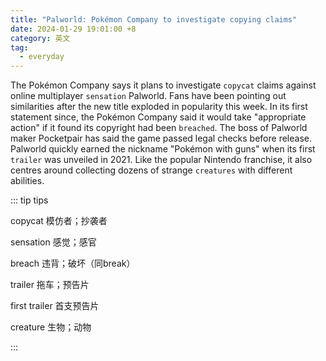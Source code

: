 ```yaml
---
title: "Palworld: Pokémon Company to investigate copying claims"
date: 2024-01-29 19:01:00 +8
category: 英文
tag:
  - everyday
---
```


The Pokémon Company says it plans to investigate `copycat` claims against online multiplayer `sensation` Palworld. Fans have been pointing out similarities after the new title exploded in popularity this week. In its first statement since, the Pokémon Company said it would take "appropriate action" if it found its copyright had been `breached`. The boss of Palworld maker Pocketpair has said the game passed legal checks before release. Palworld quickly earned the nickname "Pokémon with guns" when its first `trailer` was unveiled in 2021. Like the popular Nintendo franchise, it also centres around collecting dozens of strange `creatures` with different abilities.

::: tip tips

copycat 模仿者；抄袭者

sensation 感觉；感官

breach 违背；破坏（同break）

trailer 拖车；预告片

first trailer 首支预告片

creature 生物；动物

:::
